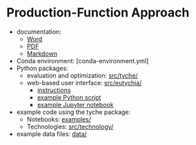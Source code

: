 # Production-Function Approach

*   documentation:
    *   [Word](production-function.docx)
    *   [PDF](production-function.pdf)
    *   [Markdown](production-function.md)
*   Conda environment: [conda-environment.yml]
*   Python packages:
    *   evaluation and optimization: [src/tyche/](src/tyche/)
    *   web-based user interface: [src/eutychia/](src/eutychia/)
        *   [instructions](src/eutychia/ReadMe.md)
        *   [example Python script](src/eutychia/example.py)
        *   [example Jupyter notebook](src/eutychia/example.ipynb)
*   example code using the tyche package:
    *   Notebooks: [examples/](examples/)
    *   Technologies: [src/technology/](src/technology/)
*   example data files: [data/](data/)
